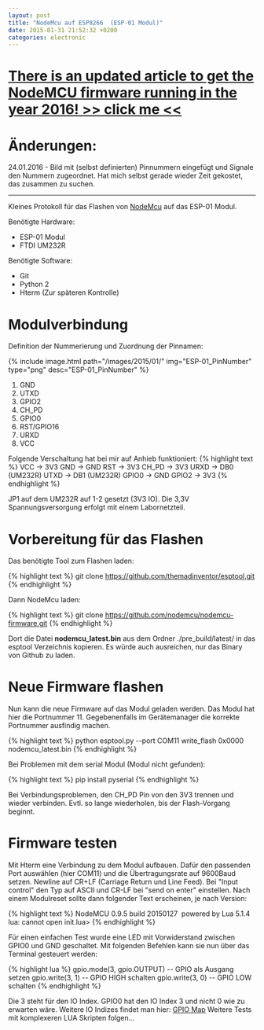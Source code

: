 ```yaml
---
layout: post
title: "NodeMcu auf ESP8266  (ESP-01 Modul)"
date: 2015-01-31 21:52:32 +0200
categories: electronic
---
```

# [There is an updated article to get the NodeMCU firmware running in the year 2016! >> click me <<](/2016/01/24/getting-nodemcu-running-on-an-esp-01-module-in-2016/)

# Änderungen:
24.01.2016 - Bild mit (selbst definierten) Pinnummern eingefügt und Signale den Nummern zugeordnet. Hat mich selbst gerade wieder Zeit gekostet, das zusammen zu suchen. 

* * *

Kleines Protokoll für das Flashen von [NodeMcu](http://www.nodemcu.com/index_en.html) auf das ESP-01 Modul.

Benötigte Hardware: 
* ESP-01 Modul
* FTDI UM232R

Benötigte Software: 
* Git
* Python 2
* Hterm (Zur späteren Kontrolle)

# Modulverbindung
Definition der Nummerierung und Zuordnung der Pinnamen:

{% include image.html path="/images/2015/01/" img="ESP-01_PinNumber" type="png" desc="ESP-01_PinNumber" %}

1. GND
2. UTXD
3. GPIO2
4. CH_PD
5. GPIO0
6. RST/GPIO16
7. URXD
8. VCC

Folgende Verschaltung hat bei mir auf Anhieb funktioniert:
{% highlight text %}
VCC   -> 3V3
GND   -> GND
RST   -> 3V3
CH_PD -> 3V3
URXD  -> DB0 (UM232R)
UTXD  -> DB1 (UM232R)
GPIO0 -> GND
GPIO2 -> 3V3
{% endhighlight %}

JP1 auf dem UM232R auf 1-2 gesetzt (3V3 IO). Die 3,3V Spannungsversorgung erfolgt mit einem Labornetzteil. 

# Vorbereitung für das Flashen
Das benötigte Tool zum Flashen laden: 

{% highlight text %}
git clone https://github.com/themadinventor/esptool.git
{% endhighlight %}

Dann NodeMcu laden: 

{% highlight text %}
git clone https://github.com/nodemcu/nodemcu-firmware.git
{% endhighlight %}

Dort die Datei **nodemcu_latest.bin** aus dem Ordner ./pre_build/latest/ in das esptool Verzeichnis kopieren. Es würde auch ausreichen, nur das Binary von Github zu laden. 

# Neue Firmware flashen
Nun kann die neue Firmware auf das Modul geladen werden. Das Modul hat hier die Portnummer 11. Gegebenenfalls im Gerätemanager die korrekte Portnummer ausfindig machen. 

{% highlight text %}
python esptool.py --port COM11 write_flash 0x0000 nodemcu_latest.bin
{% endhighlight %}

Bei Problemen mit dem serial Modul (Modul nicht gefunden): 

{% highlight text %}
pip install pyserial
{% endhighlight %}

Bei Verbindungsproblemen, den CH_PD Pin von den 3V3 trennen und wieder verbinden. Evtl. so lange wiederholen, bis der Flash-Vorgang beginnt. 

# Firmware testen
Mit Hterm eine Verbindung zu dem Modul aufbauen. Dafür den passenden Port auswählen (hier COM11) und die Übertragungsrate auf 9600Baud setzen. Newline auf CR+LF (Carriage Return und Line Feed). Bei "Input control" den Typ auf ASCII und CR-LF bei "send on enter" einstellen. Nach einem Modulreset sollte dann folgender Text erscheinen, je nach Version: 
    
{% highlight text %}
NodeMCU 0.9.5 build 20150127 &nbsp;powered by Lua 5.1.4
lua: cannot open init.lua>
{% endhighlight %}

Für einen einfachen Test wurde eine LED mit Vorwiderstand zwischen GPIO0 und GND geschaltet. Mit folgenden Befehlen kann sie nun über das Terminal gesteuert werden: 
    
{% highlight lua %}
gpio.mode(3, gpio.OUTPUT) -- GPIO als Ausgang setzen
gpio.write(3, 1)          -- GPIO HIGH schalten
gpio.write(3, 0)          -- GPIO LOW schalten
{% endhighlight %}

Die 3 steht für den IO Index. GPIO0 hat den IO Index 3 und nicht 0 wie zu erwarten wäre. Weitere IO Indizes findet man hier: [GPIO Map](https://github.com/nodemcu/nodemcu-firmware/wiki/nodemcu_api_en#new_gpio_map) Weitere Tests mit komplexeren LUA Skripten folgen...